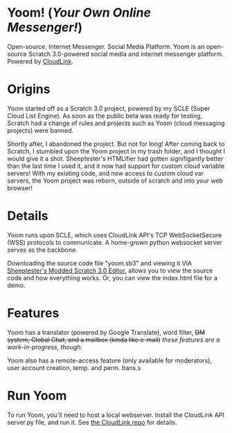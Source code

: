 # Yoom! (_Your Own Online Messenger!_)

Open-source. Internet Messenger. Social Media Platform.
Yoom is an open-source Scratch 3.0-powered social media and internet messenger platform. Powered by [CloudLink](https://github.com/MikeDev101/cloudlink).

# Origins
Yoom started off as a Scratch 3.0 project, powered by my SCLE (Super Cloud List Engine). As soon as the public beta was ready for testing, Scratch had a change of rules and projects such as Yoom (cloud messaging projects) were banned.

Shortly after, I abandoned the project. But not for long!
After coming back to Scratch, I stumbled upon the Yoom project in my trash folder, and I thought I would give it a shot.
Sheeptester's HTMLifier had gotten signifigantly better than the last time I used it, and it now had support for custom cloud variable servers! With my existing code, and now access to custom cloud var servers, the Yoom project was reborn, outside of scratch and into your web browser!

# Details
Yoom runs upon SCLE, which uses CloudLink API's TCP WebSocketSecure (WSS) protocols to communicate. A home-grown python websocket server serves as the backbone. 

Downloading the source code file "yoom.sb3" and viewing it VIA [Sheeptester's Modded Scratch 3.0 Editor.](https://sheeptester.github.io/scratch-gui/?width=640&height=360) allows you to view the source code and how everything works. Or, you can view the index.html file for a demo.

# Features

Yoom has a translator (powered by Google Translate), word filter, ~~DM system, Global Chat, and a mailbox (kinda like e-mail)~~ _these features are a work-in-progress, though._

Yoom also has a remote-access feature (only available for moderators), user account creation, temp. and perm. bans.s

# Run Yoom

To run Yoom, you'll need to host a local webserver. Install the CloudLink API server.py file, and run it. See [the CloudLink repo](https://github.com/MikeDev101/cloudlink) for details.
